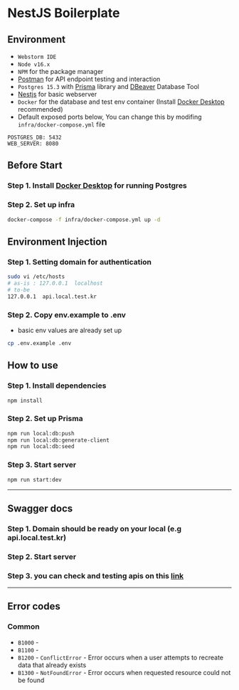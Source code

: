# NestJS Boilerplate

## Environment

- `Webstorm IDE`
- `Node v16.x`
- `NPM` for the package manager
- [Postman](https://www.postman.com/downloads/) for API endpoint testing and interaction
- `Postgres 15.3` with [Prisma](https://www.prisma.io/) library and [DBeaver](https://dbeaver.io/download/) Database Tool
- [Nestjs](https://github.com/nestjs/nest) for basic webserver
- `Docker` for the database and test env container (Install [Docker Desktop](https://www.docker.com/products/docker-desktop/) recommended)
- Default exposed ports below, You can change this by modifing `infra/docker-compose.yml` file

```
POSTGRES_DB: 5432
WEB_SERVER: 8080
```

## Before Start

### Step 1. Install [Docker Desktop](https://www.docker.com/products/docker-desktop/) for running Postgres

### Step 2. Set up infra

```bash
docker-compose -f infra/docker-compose.yml up -d
```

## Environment Injection

### Step 1. Setting domain for authentication

```bash
sudo vi /etc/hosts
# as-is : 127.0.0.1  localhost
# to-be
127.0.0.1  api.local.test.kr
```

### Step 2. Copy env.example to .env

- basic env values are already set up

```bash
cp .env.example .env
```

## How to use

### Step 1. Install dependencies

```bash
npm install
```

### Step 2. Set up Prisma

```bash
npm run local:db:push
npm run local:db:generate-client
npm run local:db:seed
```

### Step 3. Start server

```bash
npm run start:dev
```

---

## Swagger docs
### Step 1. Domain should be ready on your local (e.g api.local.test.kr)
### Step 2. Start server
### Step 3. you can check and testing apis on this [link](http://api.local.test.kr:8080/api)

---

## Error codes

### Common

- `B1000` - 
- `B1100` - 
- `B1200` - `ConflictError` - Error occurs when a user attempts to recreate data that already exists
- `B1300` - `NotFoundError` - Error occurs when requested resource could not be found

